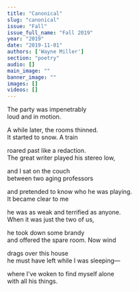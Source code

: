 ```yaml
---
title: "Canonical"
slug: "canonical"
issue: "Fall"
issue_full_name: "Fall 2019"
year: "2019"
date: "2019-11-01"
authors: ['Wayne Miller']
section: "poetry"
audio: []
main_image: ""
banner_image: ""
images: []
videos: []
---
```


The party was impenetrably  
loud and in motion.  

A while later, the rooms thinned.  
It started to snow. A train  

roared past like a redaction.  
The great writer played his stereo low,  

and I sat on the couch  
between two aging professors  

and pretended to know who he was playing.  
It became clear to me  

he was as weak and terrified as anyone.  
When it was just the two of us,  

he took down some brandy  
and offered the spare room. Now wind  

drags over this house  
he must have left while I was sleeping—  

where I’ve woken to find myself alone  
with all his things.  
